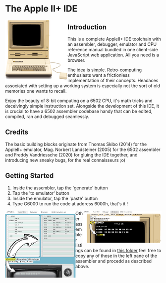 # The Apple II+ IDE

<img src="/res/appleii+_bck_650.png?raw=true" width=40% align="left" />



## Introduction

This is a complete AppleII+ IDE toolchain with an assembler, debugger, emulator and CPU reference manual bundled in one client-side JavaScript web application.  All you need is a browser.  

The idea is simple.  Retro-computing enthusiasts want a frictionless implementation of their concepts.  Headaces associated with setting up a working system is especially not the sort of old memories one wants to recall.

Enjoy the beauty of 8-bit computing on a 6502 CPU, it's math tricks and deceivingly simple instruction set.  Alongside the development of this IDE, it is crucial to have a 6502 assembler codebase handy that can be edited, compiled, ran and debugged seamlessly. 

## Credits

The basic building blocks originate from Thomas Skibo (2014) for the AppleII+ emulator, Mag. Norbert Landsteiner (2005) for the 6502 assembler and Freddy Vandriessche (2020) for gluing the IDE together, and introducing new sneaky bugs, for the real connaisseurs ;o)

## Getting Started

1) Inside the assembler, tap the 'generate' button
2) Tap the 'to emulator' button
3) Inside the emulator, tap the 'paste' button
4) Type G6000 to run the code at address 6000h, that's it !

<img src="/res/Start_Step1.png?raw=true" width=45% align="left" /><img src="/res/Start_Step2.png?raw=true" width=50% align="right" />




Other assembler listings can be found in [this folder](https://github.com/flyingzebra/AppleII-IDE/tree/main/asm_code_examples) feel free to copy any of those in the left pane of the assembler and procedd as described above.
